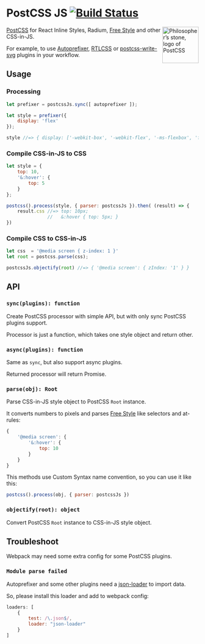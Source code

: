 # PostCSS JS [![Build Status][ci-img]][ci]

<img align="right" width="95" height="95"
     title="Philosopher’s stone, logo of PostCSS"
     src="http://postcss.github.io/postcss/logo.svg">

[PostCSS] for React Inline Styles, Radium, [Free Style] and other CSS-in-JS.

For example, to use [Autoprefixer], [RTLCSS] or [postcss-write-svg] plugins
in your workflow.

[postcss-write-svg]: https://github.com/jonathantneal/postcss-write-svg
[Autoprefixer]:      https://github.com/postcss/autoprefixer
[Free Style]:        https://github.com/blakeembrey/free-style
[PostCSS]:           https://github.com/postcss/postcss
[RTLCSS]:            https://github.com/MohammadYounes/rtlcss
[ci-img]:            https://travis-ci.org/postcss/postcss-js.svg
[ci]:                https://travis-ci.org/postcss/postcss-js

## Usage

### Processing

```js
let prefixer = postcssJs.sync([ autoprefixer ]);

let style = prefixer({
    display: 'flex'
});

style //=> { display: ['-webkit-box', '-webkit-flex', '-ms-flexbox', 'flex'] }
```

### Compile CSS-in-JS to CSS

```js
let style = {
    top: 10,
    '&:hover': {
        top: 5
    }
};

postcss().process(style, { parser: postcssJs }).then( (result) => {
    result.css //=> top: 10px;
               //   &:hover { top: 5px; }
})
```

### Compile CSS to CSS-in-JS

```js
let css  = '@media screen { z-index: 1 }'
let root = postcss.parse(css);

postcssJs.objectify(root) //=> { '@media screen': { zIndex: '1' } }
```

## API

### `sync(plugins): function`

Create PostCSS processor with simple API, but with only sync PostCSS plugins
support.

Processor is just a function, which takes one style object and return other.

### `async(plugins): function`

Same as `sync`, but also support async plugins.

Returned processor will return Promise.

### `parse(obj): Root`

Parse CSS-in-JS style object to PostCSS `Root` instance.

It converts numbers to pixels and parses
[Free Style] like selectors and at-rules:

```js
{
    '@media screen': {
        '&:hover': {
            top: 10
        }
    }
}
```

This methods use Custom Syntax name convention, so you can use it like this:

```js
postcss().process(obj, { parser: postcssJs })
```

### `objectify(root): object`

Convert PostCSS `Root` instance to CSS-in-JS style object.

## Troubleshoot

Webpack may need some extra config for some PostCSS plugins.

### `Module parse failed`

Autoprefixer and some other plugins
need a [json-loader](https://github.com/webpack/json-loader) to import data.

So, please install this loader and add to webpack config:

```js
loaders: [
    {
        test: /\.json$/,
        loader: "json-loader"
    }
]
```
